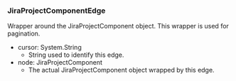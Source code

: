 ### JiraProjectComponentEdge
Wrapper around the JiraProjectComponent object. This wrapper is used for pagination.

- cursor: System.String
  - String used to identify this edge.
- node: JiraProjectComponent
  - The actual JiraProjectComponent object wrapped by this edge.
